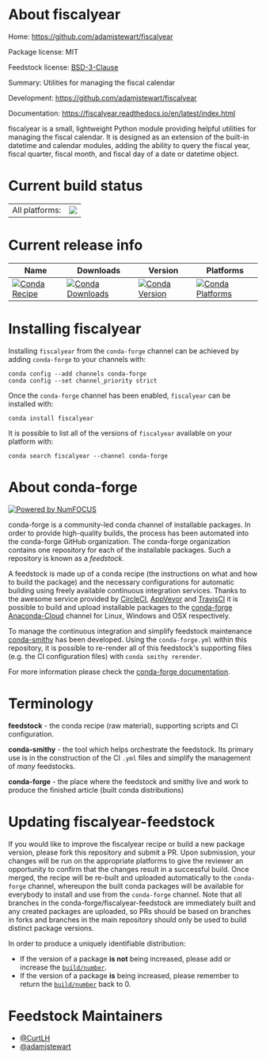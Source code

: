 About fiscalyear
================

Home: https://github.com/adamjstewart/fiscalyear

Package license: MIT

Feedstock license: [BSD-3-Clause](https://github.com/conda-forge/fiscalyear-feedstock/blob/master/LICENSE.txt)

Summary: Utilities for managing the fiscal calendar

Development: https://github.com/adamjstewart/fiscalyear

Documentation: https://fiscalyear.readthedocs.io/en/latest/index.html

fiscalyear is a small, lightweight Python module providing helpful utilities
for managing the fiscal calendar. It is designed as an extension of the
built-in datetime and calendar modules, adding the ability to query the fiscal
year, fiscal quarter, fiscal month, and fiscal day of a date or datetime object.


Current build status
====================


<table><tr><td>All platforms:</td>
    <td>
      <a href="https://dev.azure.com/conda-forge/feedstock-builds/_build/latest?definitionId=6902&branchName=master">
        <img src="https://dev.azure.com/conda-forge/feedstock-builds/_apis/build/status/fiscalyear-feedstock?branchName=master">
      </a>
    </td>
  </tr>
</table>

Current release info
====================

| Name | Downloads | Version | Platforms |
| --- | --- | --- | --- |
| [![Conda Recipe](https://img.shields.io/badge/recipe-fiscalyear-green.svg)](https://anaconda.org/conda-forge/fiscalyear) | [![Conda Downloads](https://img.shields.io/conda/dn/conda-forge/fiscalyear.svg)](https://anaconda.org/conda-forge/fiscalyear) | [![Conda Version](https://img.shields.io/conda/vn/conda-forge/fiscalyear.svg)](https://anaconda.org/conda-forge/fiscalyear) | [![Conda Platforms](https://img.shields.io/conda/pn/conda-forge/fiscalyear.svg)](https://anaconda.org/conda-forge/fiscalyear) |

Installing fiscalyear
=====================

Installing `fiscalyear` from the `conda-forge` channel can be achieved by adding `conda-forge` to your channels with:

```
conda config --add channels conda-forge
conda config --set channel_priority strict
```

Once the `conda-forge` channel has been enabled, `fiscalyear` can be installed with:

```
conda install fiscalyear
```

It is possible to list all of the versions of `fiscalyear` available on your platform with:

```
conda search fiscalyear --channel conda-forge
```


About conda-forge
=================

[![Powered by NumFOCUS](https://img.shields.io/badge/powered%20by-NumFOCUS-orange.svg?style=flat&colorA=E1523D&colorB=007D8A)](http://numfocus.org)

conda-forge is a community-led conda channel of installable packages.
In order to provide high-quality builds, the process has been automated into the
conda-forge GitHub organization. The conda-forge organization contains one repository
for each of the installable packages. Such a repository is known as a *feedstock*.

A feedstock is made up of a conda recipe (the instructions on what and how to build
the package) and the necessary configurations for automatic building using freely
available continuous integration services. Thanks to the awesome service provided by
[CircleCI](https://circleci.com/), [AppVeyor](https://www.appveyor.com/)
and [TravisCI](https://travis-ci.com/) it is possible to build and upload installable
packages to the [conda-forge](https://anaconda.org/conda-forge)
[Anaconda-Cloud](https://anaconda.org/) channel for Linux, Windows and OSX respectively.

To manage the continuous integration and simplify feedstock maintenance
[conda-smithy](https://github.com/conda-forge/conda-smithy) has been developed.
Using the ``conda-forge.yml`` within this repository, it is possible to re-render all of
this feedstock's supporting files (e.g. the CI configuration files) with ``conda smithy rerender``.

For more information please check the [conda-forge documentation](https://conda-forge.org/docs/).

Terminology
===========

**feedstock** - the conda recipe (raw material), supporting scripts and CI configuration.

**conda-smithy** - the tool which helps orchestrate the feedstock.
                   Its primary use is in the construction of the CI ``.yml`` files
                   and simplify the management of *many* feedstocks.

**conda-forge** - the place where the feedstock and smithy live and work to
                  produce the finished article (built conda distributions)


Updating fiscalyear-feedstock
=============================

If you would like to improve the fiscalyear recipe or build a new
package version, please fork this repository and submit a PR. Upon submission,
your changes will be run on the appropriate platforms to give the reviewer an
opportunity to confirm that the changes result in a successful build. Once
merged, the recipe will be re-built and uploaded automatically to the
`conda-forge` channel, whereupon the built conda packages will be available for
everybody to install and use from the `conda-forge` channel.
Note that all branches in the conda-forge/fiscalyear-feedstock are
immediately built and any created packages are uploaded, so PRs should be based
on branches in forks and branches in the main repository should only be used to
build distinct package versions.

In order to produce a uniquely identifiable distribution:
 * If the version of a package **is not** being increased, please add or increase
   the [``build/number``](https://docs.conda.io/projects/conda-build/en/latest/resources/define-metadata.html#build-number-and-string).
 * If the version of a package **is** being increased, please remember to return
   the [``build/number``](https://docs.conda.io/projects/conda-build/en/latest/resources/define-metadata.html#build-number-and-string)
   back to 0.

Feedstock Maintainers
=====================

* [@CurtLH](https://github.com/CurtLH/)
* [@adamjstewart](https://github.com/adamjstewart/)

